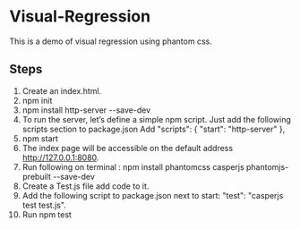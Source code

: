# Visual-Regression
This is a demo of visual regression using phantom css.

## Steps

1. Create an index.html.
2. npm init
3. npm install http-server --save-dev
4. To run the server, let’s define a simple npm script. Just add the following scripts section to package.json Add "scripts": {
  "start": "http-server"
},
5. npm start
6. The index page will be accessible on the default address http://127.0.0.1:8080.
7. Run following on terminal : npm install phantomcss casperjs phantomjs-prebuilt --save-dev
8. Create a Test.js file add code to it.
9. Add the following script to package.json next to start: "test": "casperjs test test.js".
10. Run npm test



